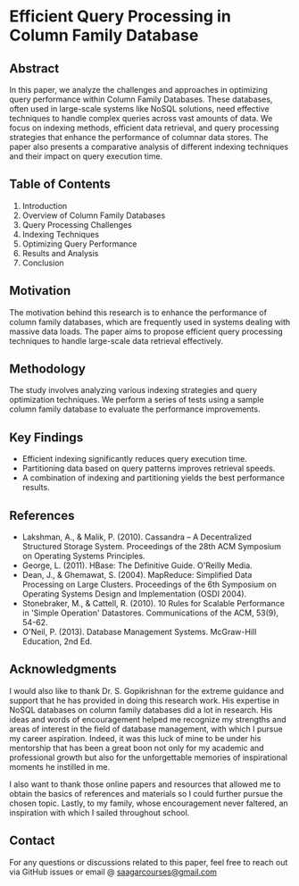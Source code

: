 # Efficient Query Processing in Column Family Database



## Abstract

In this paper, we analyze the challenges and approaches in optimizing query performance within Column Family Databases. These databases, often used in large-scale systems like NoSQL solutions, need effective techniques to handle complex queries across vast amounts of data. We focus on indexing methods, efficient data retrieval, and query processing strategies that enhance the performance of columnar data stores. The paper also presents a comparative analysis of different indexing techniques and their impact on query execution time.

## Table of Contents
1. Introduction
2. Overview of Column Family Databases
3. Query Processing Challenges
4. Indexing Techniques
5. Optimizing Query Performance
6. Results and Analysis
7. Conclusion

## Motivation

The motivation behind this research is to enhance the performance of column family databases, which are frequently used in systems dealing with massive data loads. The paper aims to propose efficient query processing techniques to handle large-scale data retrieval effectively.

## Methodology

The study involves analyzing various indexing strategies and query optimization techniques. We perform a series of tests using a sample column family database to evaluate the performance improvements.

## Key Findings

- Efficient indexing significantly reduces query execution time.
- Partitioning data based on query patterns improves retrieval speeds.
- A combination of indexing and partitioning yields the best performance results.


## References

- Lakshman, A., & Malik, P. (2010). Cassandra – A Decentralized Structured Storage System. Proceedings of the 28th ACM Symposium on Operating Systems Principles.
- George, L. (2011). HBase: The Definitive Guide. O'Reilly Media.
- Dean, J., & Ghemawat, S. (2004). MapReduce: Simplified Data Processing on Large Clusters. Proceedings of the 6th Symposium on Operating Systems Design and Implementation (OSDI 2004).
- Stonebraker, M., & Cattell, R. (2010). 10 Rules for Scalable Performance in 'Simple Operation' Datastores. Communications of the ACM, 53(9), 54-62.
- O'Neil, P. (2013). Database Management Systems. McGraw-Hill Education, 2nd Ed.

## Acknowledgments

I would also like to thank Dr. S. Gopikrishnan for the extreme guidance and support that he has provided in doing this research work. His expertise in NoSQL databases on column family databases did a lot in research. His ideas and words of encouragement helped me recognize my strengths and areas of interest in the field of database management, with which I pursue my career aspiration. Indeed, it was this luck of mine to be under his mentorship that has been a great boon not only for my academic and professional growth but also for the unforgettable memories of inspirational moments he instilled in me.

I also want to thank those online papers and resources that allowed me to obtain the basics of references and materials so I could further pursue the chosen topic. Lastly, to my family, whose encouragement never faltered, an inspiration with which I sailed throughout school.


## Contact

For any questions or discussions related to this paper, feel free to reach out via GitHub issues or email @ saagarcourses@gmail.com


